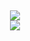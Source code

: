 <h2 align="center">
  <a href="https://github.com/vie10">
    <img align="center" src="https://github-readme-stats.vercel.app/api/?username=vie10&show_icons=true&theme=onedark">
  </a>
  <br>
  <a href="https://github.com/vie10">
    <img align="center" src="https://github-readme-stats.vercel.app/api/top-langs/?username=vie10&layout=compact&theme=onedark">
  </a>
</h2>
